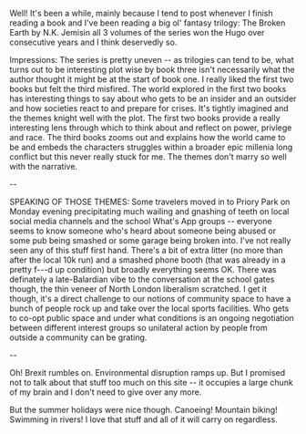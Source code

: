 Well! It's been a while, mainly because I tend to post whenever I finish reading a book and I've been reading a big ol' fantasy trilogy: The Broken Earth by N.K. Jemisin all 3 volumes of the series won the Hugo over consecutive years and I think deservedly so.

Impressions: The series is pretty uneven -- as trilogies can tend to be, what turns out to be interesting plot wise by book three isn't necessarily what the author thought it might be at the start of book one. I really liked the first two books but felt the third misfired. The world explored in the first two books has interesting things to say about who gets to be an insider and an outsider and how societies react to and prepare for crises. It's tightly imagined and the themes knight well with the plot. The first two books provide a really interesting lens through which to think about and reflect on power, privlege and race. The third books zooms out and explains how the world came to be and embeds the characters struggles within a broader epic millenia long conflict but this never really stuck for me. The themes don't marry so well with the narrative.

--

SPEAKING OF THOSE THEMES: Some travelers moved in to Priory Park on Monday evening precipitating much wailing and gnashing of teeth on local social media channels and the school What's App groups -- everyone seems to know someone who's heard about someone being abused or some pub being smashed or some garage being broken into. I've not really seen any of this stuff first hand. There's a bit of extra litter (no more than after the local 10k run) and a smashed phone booth (that was already in a pretty f---d up condition) but broadly everything seems OK. There was definately a late-Balardian vibe to the conversation at the school gates though, the thin veneer of North London liberalism scratched. I get it though, it's a direct challenge to our notions of community space to have a bunch of people rock up and take over the local sports facilities. Who gets to co-opt public space and under what conditions is an ongoing negotiation between different interest groups so unilateral action by people from outside a community can be grating.

--

Oh! Brexit rumbles on. Environmental disruption ramps up. But I promised not to talk about that stuff too much on this site -- it occupies a large chunk of my brain and I don't need to give over any more. 

But the summer holidays were nice though. Canoeing! Mountain biking! Swimming in rivers! I love that stuff and all of it will carry on regardless.
